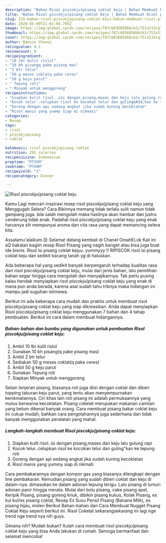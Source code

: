 ```yaml
---
description: "Bahan Risol piscokju(pisang coklat keju | Bahan Membuat Risol piscokju(pisang coklat keju Yang Bisa Manjain Lidah"
title: "Bahan Risol piscokju(pisang coklat keju | Bahan Membuat Risol piscokju(pisang coklat keju Yang Bisa Manjain Lidah"
slug: 315-bahan-risol-piscokjupisang-coklat-keju-bahan-membuat-risol-piscokjupisang-coklat-keju-yang-bisa-manjain-lidah
date: 2020-05-09T21:02:04.795Z
image: https://img-global.cpcdn.com/recipes/f87cb836850bbcb1/751x532cq70/risol-piscokjupisang-coklat-keju-foto-resep-utama.jpg
thumbnail: https://img-global.cpcdn.com/recipes/f87cb836850bbcb1/751x532cq70/risol-piscokjupisang-coklat-keju-foto-resep-utama.jpg
cover: https://img-global.cpcdn.com/recipes/f87cb836850bbcb1/751x532cq70/risol-piscokjupisang-coklat-keju-foto-resep-utama.jpg
author: Nannie Chavez
ratingvalue: 4.1
reviewcount: 9
recipeingredient:
- "10 lbr kulit rislol"
- "10 bh pisangq pake pisang mas"
- "2 btr telur"
- "50 g meses coklatq pake ceres"
- "50 g keju parut"
- " Tepung roti"
- " Minyak untuk menggoreng"
recipeinstructions:
- "Siapkan kulit risol..isi dengan pisang,mases dan keju lalu gulung rapi"
- "Kocok telur..celupkan risol ke kocokan telur dan guling&#34;kan ke tepung roti"
- "Goreng dengan api sedang angkat jika sudah kuning kecoklatan"
- "Risol manis yang yummy siap di nikmati"
categories:
- Resep
tags:
- risol
- piscokjupisang
- coklat

katakunci: risol piscokjupisang coklat 
nutrition: 291 calories
recipecuisine: Indonesian
preptime: "PT35M"
cooktime: "PT49M"
recipeyield: "3"
recipecategory: Dinner

---
```



![Risol piscokju(pisang coklat keju](https://img-global.cpcdn.com/recipes/f87cb836850bbcb1/751x532cq70/risol-piscokjupisang-coklat-keju-foto-resep-utama.jpg)

Kamu Lagi mencari inspirasi resep risol piscokju(pisang coklat keju yang Menggugah Selera? Cara Bikinnya memang tidak terlalu sulit namun tidak gampang juga. bila salah mengolah maka hasilnya akan hambar dan justru cenderung tidak enak. Padahal risol piscokju(pisang coklat keju yang enak harusnya sih mempunyai aroma dan cita rasa yang dapat memancing selera kita.

Assalamu&#39;alaikum.😊 Selamat datang kembali di Chanel OmahELok Kali ini aQ bakalan bagiin resep Risol Pisang yang nagih banget atau bisa juga buat ide bisnis. Risol isi pisang coklat kejuu. yummyyy !! RIPISCOK risol isi pisang coklat keju dan sedikit kacang tanah yg di haluskan.

Ada beberapa hal yang sedikit banyak berpengaruh terhadap kualitas rasa dari risol piscokju(pisang coklat keju, mulai dari jenis bahan, lalu pemilihan bahan segar hingga cara mengolah dan menyajikannya. Tak perlu pusing kalau hendak menyiapkan risol piscokju(pisang coklat keju yang enak di mana pun anda berada, karena asal sudah tahu triknya maka hidangan ini mampu jadi suguhan istimewa.


Berikut ini ada beberapa cara mudah dan praktis untuk membuat risol piscokju(pisang coklat keju yang siap dikreasikan. Anda dapat menyiapkan Risol piscokju(pisang coklat keju menggunakan 7 bahan dan 4 tahap pembuatan. Berikut ini cara dalam membuat hidangannya.

<!--inarticleads1-->

##### Bahan-bahan dan bumbu yang digunakan untuk pembuatan Risol piscokju(pisang coklat keju:

1. Ambil 10 lbr kulit rislol
1. Gunakan 10 bh pisang(q pake pisang mas)
1. Ambil 2 btr telur
1. Sediakan 50 g meses coklat(q pake ceres)
1. Ambil 50 g keju parut
1. Gunakan  Tepung roti
1. Siapkan  Minyak untuk menggoreng


Selain lenjeran pisang, biasanya roti juga diisi dengan coklat dan diberi topping taburan keju parut, yang tentu akan menyempurnakan kenikmatannya. Ciri khas lain roti pisang ini adalah permukaannya yang mulus berwarna kecoklatan. Pisang cokelat merupakan makanan camilan yang belum dikenal banyak orang. Cara membuat pisang bakar coklat keju ini cukup mudah, bahkan cara pengolahannya juga sederhana dan tidak banyak menggunakan peralatan yang mahal. 

<!--inarticleads2-->

##### Langkah-langkah membuat Risol piscokju(pisang coklat keju:

1. Siapkan kulit risol..isi dengan pisang,mases dan keju lalu gulung rapi
1. Kocok telur..celupkan risol ke kocokan telur dan guling&#34;kan ke tepung roti
1. Goreng dengan api sedang angkat jika sudah kuning kecoklatan
1. Risol manis yang yummy siap di nikmati


Cara pembakarannya dengan kompor gas yang biasanya dilengkapi dengan line pembakaran. Kemudian,pisang yang sudah diberi coklat dan keju di dalam-nya. dimasukan ke dalam adonan tepung terigu. Lalu pisang di lumuri adonan panir hingga merata. Mulai dari bolu pisang, cake pisang apel, Keripik Pisang, pisang goreng kriuk, dibikin pisang kukus, Kolak Pisang, es kul kul/es pisang coklat, Resep Es Susu Pensil Pisang (Banana Milk), es pisang hijau, molen Berikut Bahan-bahan dan Cara Membuat Nugget Pisang Coklat Keju seperti berikut ini. Risol Cokelat sekarangsekarang ini lagi nge trend nge trend nya nih guys. 

Gimana nih? Mudah bukan? Itulah cara membuat risol piscokju(pisang coklat keju yang bisa Anda lakukan di rumah. Semoga bermanfaat dan selamat mencoba!
